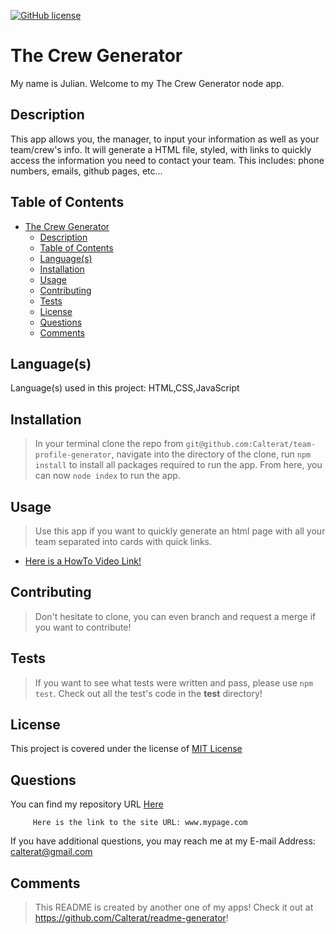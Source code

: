 
[![GitHub license](https://img.shields.io/badge/License-MIT%20License-success.svg)](https://GitHub.com/Calterat/team-profile-generator/main/LICENSE)

# The Crew Generator

My name is Julian. Welcome to my The Crew Generator node app.


## Description

This app allows you, the manager, to input your information as well as your team/crew's info. It will generate a HTML file, styled, with links to quickly access the information you need to contact your team. This includes: phone numbers, emails, github pages, etc...


## Table of Contents

- [The Crew Generator](#the-crew-generator)
  - [Description](#description)
  - [Table of Contents](#table-of-contents)
  - [Language(s)](#languages)
  - [Installation](#installation)
  - [Usage](#usage)
  - [Contributing](#contributing)
  - [Tests](#tests)
  - [License](#license)
  - [Questions](#questions)
  - [Comments](#comments)


## Language(s)

Language(s) used in this project:
HTML,CSS,JavaScript


## Installation

> In your terminal clone the repo from `git@github.com:Calterat/team-profile-generator`, navigate into the directory of the clone, run `npm install` to install all packages required to run the app. From here, you can now `node index` to run the app.


## Usage

> Use this app if you want to quickly generate an html page with all your team separated into cards with quick links.

* [Here is a HowTo Video Link!](www.google.com/video)



## Contributing

> Don't hesitate to clone, you can even branch and request a merge if you want to contribute!
 



## Tests

> If you want to see what tests were written and pass, please use `npm test`. Check out all the test's code in the  __test__ directory!



## License

This project is covered under the license of [MIT License](https://GitHub.com/Calterat/team-profile-generator/blob/main/LICENSE.txt)


## Questions

You can find my repository URL [Here](https://GitHub.com/Calterat)


         Here is the link to the site URL: www.mypage.com
         

If you have additional questions, you may reach me at my E-mail Address: calterat@gmail.com



## Comments

> This README is created by another one of my apps! Check it out at https://github.com/Calterat/readme-generator!

